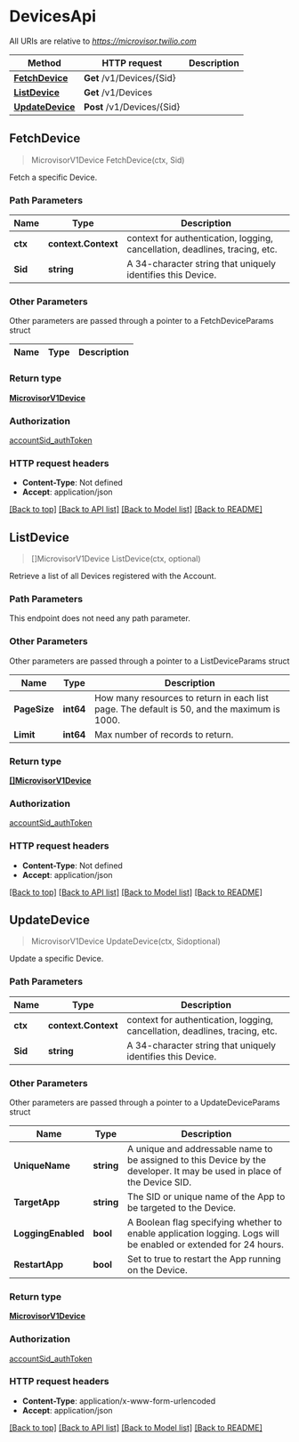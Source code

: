 # DevicesApi

All URIs are relative to *https://microvisor.twilio.com*

Method | HTTP request | Description
------------- | ------------- | -------------
[**FetchDevice**](DevicesApi.md#FetchDevice) | **Get** /v1/Devices/{Sid} | 
[**ListDevice**](DevicesApi.md#ListDevice) | **Get** /v1/Devices | 
[**UpdateDevice**](DevicesApi.md#UpdateDevice) | **Post** /v1/Devices/{Sid} | 



## FetchDevice

> MicrovisorV1Device FetchDevice(ctx, Sid)



Fetch a specific Device.

### Path Parameters


Name | Type | Description
------------- | ------------- | -------------
**ctx** | **context.Context** | context for authentication, logging, cancellation, deadlines, tracing, etc.
**Sid** | **string** | A 34-character string that uniquely identifies this Device.

### Other Parameters

Other parameters are passed through a pointer to a FetchDeviceParams struct


Name | Type | Description
------------- | ------------- | -------------

### Return type

[**MicrovisorV1Device**](MicrovisorV1Device.md)

### Authorization

[accountSid_authToken](../README.md#accountSid_authToken)

### HTTP request headers

- **Content-Type**: Not defined
- **Accept**: application/json

[[Back to top]](#) [[Back to API list]](../README.md#documentation-for-api-endpoints)
[[Back to Model list]](../README.md#documentation-for-models)
[[Back to README]](../README.md)


## ListDevice

> []MicrovisorV1Device ListDevice(ctx, optional)



Retrieve a list of all Devices registered with the Account.

### Path Parameters

This endpoint does not need any path parameter.

### Other Parameters

Other parameters are passed through a pointer to a ListDeviceParams struct


Name | Type | Description
------------- | ------------- | -------------
**PageSize** | **int64** | How many resources to return in each list page. The default is 50, and the maximum is 1000.
**Limit** | **int64** | Max number of records to return.

### Return type

[**[]MicrovisorV1Device**](MicrovisorV1Device.md)

### Authorization

[accountSid_authToken](../README.md#accountSid_authToken)

### HTTP request headers

- **Content-Type**: Not defined
- **Accept**: application/json

[[Back to top]](#) [[Back to API list]](../README.md#documentation-for-api-endpoints)
[[Back to Model list]](../README.md#documentation-for-models)
[[Back to README]](../README.md)


## UpdateDevice

> MicrovisorV1Device UpdateDevice(ctx, Sidoptional)



Update a specific Device.

### Path Parameters


Name | Type | Description
------------- | ------------- | -------------
**ctx** | **context.Context** | context for authentication, logging, cancellation, deadlines, tracing, etc.
**Sid** | **string** | A 34-character string that uniquely identifies this Device.

### Other Parameters

Other parameters are passed through a pointer to a UpdateDeviceParams struct


Name | Type | Description
------------- | ------------- | -------------
**UniqueName** | **string** | A unique and addressable name to be assigned to this Device by the developer. It may be used in place of the Device SID.
**TargetApp** | **string** | The SID or unique name of the App to be targeted to the Device.
**LoggingEnabled** | **bool** | A Boolean flag specifying whether to enable application logging. Logs will be enabled or extended for 24 hours.
**RestartApp** | **bool** | Set to true to restart the App running on the Device.

### Return type

[**MicrovisorV1Device**](MicrovisorV1Device.md)

### Authorization

[accountSid_authToken](../README.md#accountSid_authToken)

### HTTP request headers

- **Content-Type**: application/x-www-form-urlencoded
- **Accept**: application/json

[[Back to top]](#) [[Back to API list]](../README.md#documentation-for-api-endpoints)
[[Back to Model list]](../README.md#documentation-for-models)
[[Back to README]](../README.md)


